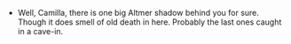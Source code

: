  - Well, Camilla, there is one big Altmer shadow behind you for sure. Though it does smell of old death in here. Probably the last ones caught in a cave-in.
